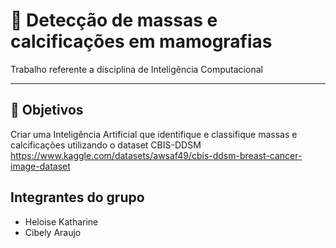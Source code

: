 # 📌 Detecção de massas e calcificações em mamografias

Trabalho referente a disciplina de Inteligência Computacional
***

## 🎯 Objetivos

Criar uma Inteligência Artificial que identifique e classifique massas e calcificações utilizando o dataset CBIS-DDSM
https://www.kaggle.com/datasets/awsaf49/cbis-ddsm-breast-cancer-image-dataset


## Integrantes do grupo

- Heloise Katharine 
- Cibely Araujo
